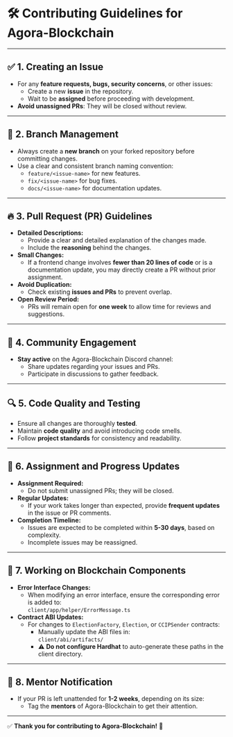 # 🛠️ Contributing Guidelines for Agora-Blockchain

---

## ✅ 1. Creating an Issue

- For any **feature requests, bugs, security concerns**, or other issues:
  - Create a new **issue** in the repository.
  - Wait to be **assigned** before proceeding with development.
- **Avoid unassigned PRs**: They will be closed without review.

---

## 🌿 2. Branch Management

- Always create a **new branch** on your forked repository before committing changes.
- Use a clear and consistent branch naming convention:
  - `feature/<issue-name>` for new features.
  - `fix/<issue-name>` for bug fixes.
  - `docs/<issue-name>` for documentation updates.

---

## 🔥 3. Pull Request (PR) Guidelines

- **Detailed Descriptions:**
  - Provide a clear and detailed explanation of the changes made.
  - Include the **reasoning** behind the changes.
- **Small Changes:**
  - If a frontend change involves **fewer than 20 lines of code** or is a documentation update, you may directly create a PR without prior assignment.
- **Avoid Duplication:**
  - Check existing **issues and PRs** to prevent overlap.
- **Open Review Period:**
  - PRs will remain open for **one week** to allow time for reviews and suggestions.

---

## 💬 4. Community Engagement

- **Stay active** on the Agora-Blockchain Discord channel:
  - Share updates regarding your issues and PRs.
  - Participate in discussions to gather feedback.

---

## 🔍 5. Code Quality and Testing

- Ensure all changes are thoroughly **tested**.
- Maintain **code quality** and avoid introducing code smells.
- Follow **project standards** for consistency and readability.

---

## 🚫 6. Assignment and Progress Updates

- **Assignment Required:**
  - Do not submit unassigned PRs; they will be closed.
- **Regular Updates:**
  - If your work takes longer than expected, provide **frequent updates** in the issue or PR comments.
- **Completion Timeline:**
  - Issues are expected to be completed within **5-30 days**, based on complexity.
  - Incomplete issues may be reassigned.

---

## 🔗 7. Working on Blockchain Components

- **Error Interface Changes:**
  - When modifying an error interface, ensure the corresponding error is added to:  
    `client/app/helper/ErrorMessage.ts`
- **Contract ABI Updates:**
  - For changes to `ElectionFactory`, `Election`, or `CCIPSender` contracts:
    - Manually update the ABI files in:  
      `client/abi/artifacts/`
    - ⚠️ **Do not configure Hardhat** to auto-generate these paths in the client directory.

---

## 🚀 8. Mentor Notification

- If your PR is left unattended for **1-2 weeks**, depending on its size:
  - Tag the **mentors** of Agora-Blockchain to get their attention.

---

✅ **Thank you for contributing to Agora-Blockchain!** 🎉
